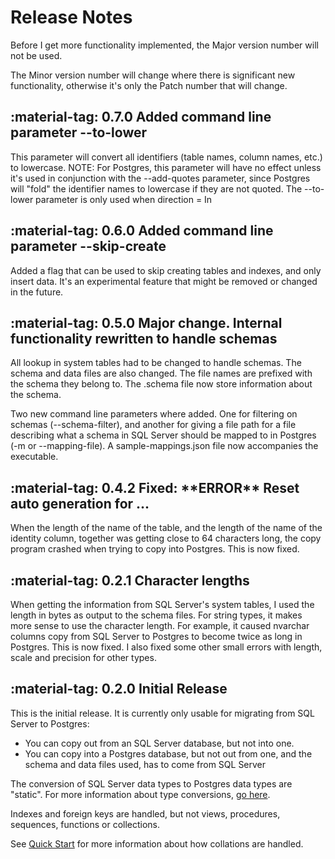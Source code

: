 # Release Notes

Before I get more functionality implemented, the Major version number will not be used.

The Minor version number will change where there is significant new functionality, otherwise it's only the Patch number that will change.

## :material-tag: 0.7.0 Added command line parameter --to-lower

This parameter will convert all identifiers (table names, column names, etc.) to lowercase. NOTE: For Postgres, this parameter will have no effect unless it's used in conjunction with the --add-quotes parameter, since Postgres will "fold" the identifier names to lowercase if they are not quoted. The --to-lower parameter is only used when direction = In

## :material-tag: 0.6.0 Added command line parameter --skip-create

Added a flag that can be used to skip creating tables and indexes, and only insert data. It's an experimental feature that might be removed or changed in the future.

## :material-tag: 0.5.0 Major change. Internal functionality rewritten to handle schemas

All lookup in system tables had to be changed to handle schemas. The schema and data files are also changed. The file names are prefixed with the schema they belong to. The .schema file now store information about the schema.

Two new command line parameters where added. One for filtering on schemas (--schema-filter), and another for giving a file path for a file describing what a schema in SQL Server should be mapped to in Postgres (-m or --mapping-file). A sample-mappings.json file now accompanies the executable.

## :material-tag: 0.4.2 Fixed: \*\*ERROR\*\* Reset auto generation for ...

When the length of the name of the table, and the length of the name of the identity column, together was getting close to 64 characters long, the copy program crashed when trying to copy into Postgres. This is now fixed.


## :material-tag: 0.2.1 Character lengths

When getting the information from SQL Server's system tables, I used the length in bytes as output to the schema files. For string types, it makes more sense to use the character length. For example, it caused nvarchar columns copy from SQL Server to Postgres to become twice as long in Postgres. This is now fixed. I also fixed some other small errors with length, scale and precision for other types.

## :material-tag: 0.2.0 Initial Release

This is the initial release. It is currently only usable for migrating from SQL Server to Postgres:

- You can copy out from an SQL Server database, but not into one.
- You can copy into a Postgres database, but not out from one, and the schema and data files used, has to come from SQL Server

The conversion of SQL Server data types to Postgres data types are "static". For more information about type conversions, [go here](./type_mss_pg.md).

Indexes and foreign keys are handled, but not views, procedures, sequences, functions or collections.

See [Quick Start](./quick_start.md) for more information about how collations are handled. 

